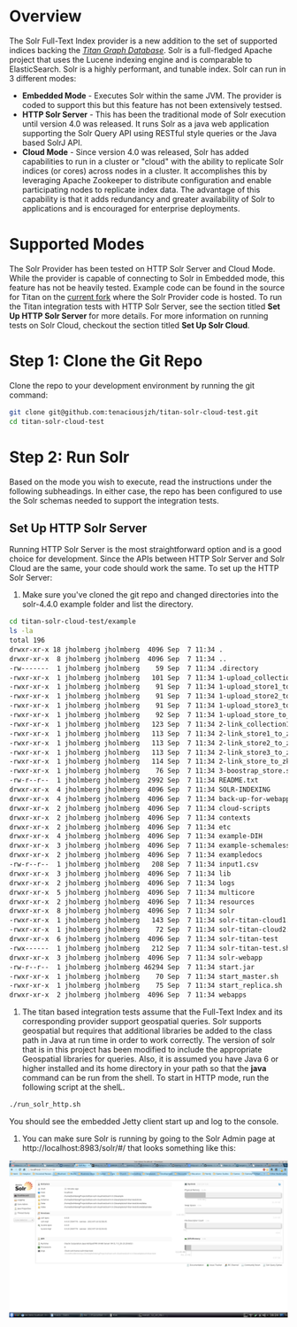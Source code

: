 Overview
=========

The Solr Full-Text Index provider is a new addition to the set of supported indices backing the [*Titan Graph Database*](http://thinkaurelius.github.io/titan/).  Solr is a full-fledged Apache project that uses the Lucene indexing engine and is comparable to ElasticSearch. Solr is a highly performant, and tunable index.  Solr can run in 3 different modes: 
* __Embedded Mode__ - Executes Solr within the same JVM. The provider is coded to support this but this feature has not been extensively testsed.
* __HTTP Solr Server__ - This has been the traditional mode of Solr execution until version 4.0 was released. It runs Solr as a java web application supporting the Solr Query API using RESTful style queries or the Java based SolrJ API.
* __Cloud Mode__ - Since version 4.0 was released, Solr has added capabilities to run in a cluster or "cloud" with the ability to replicate Solr indices (or cores) across nodes in a cluster. It accomplishes this by leveraging Apache Zookeeper to distribute configuration and enable participating nodes to replicate index data. The advantage of this capability is that it adds redundancy and greater availability of Solr to applications and is encouraged for enterprise deployments.

Supported Modes
===============

The Solr Provider has been tested on HTTP Solr Server and Cloud Mode. While the provider is capable of connecting to Solr in Embedded mode, this feature has not be heavily tested.  Example code can be found in the source for Titan on the [current fork](https://github.com/tenaciousjzh/titan) where the Solr Provider code is hosted. To run the Titan integration tests with HTTP Solr Server, see the section titled **Set Up HTTP Solr Server** for more details. For more information on running tests on Solr Cloud, checkout the section titled **Set Up Solr Cloud**.

Step 1: Clone the Git Repo
=======

Clone the repo to your development environment by running the git command:
```sh
git clone git@github.com:tenaciousjzh/titan-solr-cloud-test.git
cd titan-solr-cloud-test
```

Step 2: Run Solr
================

Based on the mode you wish to execute, read the instructions under the following subheadings. In either case, the repo has been configured to use the Solr schemas needed to support the integration tests.

Set Up HTTP Solr Server
-----------------------
Running HTTP Solr Server is the most straightforward option and is a good choice for development. Since the APIs between HTTP Solr Server and Solr Cloud are the same, your code should work the same. To set up the HTTP Solr Server:
1. Make sure you've cloned the git repo and changed directories into the solr-4.4.0 example folder and list the directory.
```bash
cd titan-solr-cloud-test/example
ls -la
total 196
drwxr-xr-x 18 jholmberg jholmberg  4096 Sep  7 11:34 .
drwxr-xr-x  8 jholmberg jholmberg  4096 Sep  7 11:34 ..
-rw-------  1 jholmberg jholmberg    59 Sep  7 11:34 .directory
-rwxr-xr-x  1 jholmberg jholmberg   101 Sep  7 11:34 1-upload_collection1_to_zk.sh
-rwxr-xr-x  1 jholmberg jholmberg    91 Sep  7 11:34 1-upload_store1_to_zk.sh
-rwxr-xr-x  1 jholmberg jholmberg    91 Sep  7 11:34 1-upload_store2_to_zk.sh
-rwxr-xr-x  1 jholmberg jholmberg    91 Sep  7 11:34 1-upload_store3_to_zk.sh
-rwxr-xr-x  1 jholmberg jholmberg    92 Sep  7 11:34 1-upload_store_to_zk.sh
-rwxr-xr-x  1 jholmberg jholmberg   123 Sep  7 11:34 2-link_collection1_to_zk.sh
-rwxr-xr-x  1 jholmberg jholmberg   113 Sep  7 11:34 2-link_store1_to_zk.sh
-rwxr-xr-x  1 jholmberg jholmberg   113 Sep  7 11:34 2-link_store2_to_zk.sh
-rwxr-xr-x  1 jholmberg jholmberg   113 Sep  7 11:34 2-link_store3_to_zk.sh
-rwxr-xr-x  1 jholmberg jholmberg   114 Sep  7 11:34 2-link_store_to_zk.sh
-rwxr-xr-x  1 jholmberg jholmberg    76 Sep  7 11:34 3-boostrap_store.sh
-rw-r--r--  1 jholmberg jholmberg  2992 Sep  7 11:34 README.txt
drwxr-xr-x  4 jholmberg jholmberg  4096 Sep  7 11:34 SOLR-INDEXING
drwxr-xr-x  4 jholmberg jholmberg  4096 Sep  7 11:34 back-up-for-webapps
drwxr-xr-x  2 jholmberg jholmberg  4096 Sep  7 11:34 cloud-scripts
drwxr-xr-x  2 jholmberg jholmberg  4096 Sep  7 11:34 contexts
drwxr-xr-x  2 jholmberg jholmberg  4096 Sep  7 11:34 etc
drwxr-xr-x  4 jholmberg jholmberg  4096 Sep  7 11:34 example-DIH
drwxr-xr-x  3 jholmberg jholmberg  4096 Sep  7 11:34 example-schemaless
drwxr-xr-x  2 jholmberg jholmberg  4096 Sep  7 11:34 exampledocs
-rw-r--r--  1 jholmberg jholmberg   208 Sep  7 11:34 input1.csv
drwxr-xr-x  3 jholmberg jholmberg  4096 Sep  7 11:34 lib
drwxr-xr-x  2 jholmberg jholmberg  4096 Sep  7 11:34 logs
drwxr-xr-x  5 jholmberg jholmberg  4096 Sep  7 11:34 multicore
drwxr-xr-x  2 jholmberg jholmberg  4096 Sep  7 11:34 resources
drwxr-xr-x  8 jholmberg jholmberg  4096 Sep  7 11:34 solr
-rwxr-xr-x  1 jholmberg jholmberg   143 Sep  7 11:34 solr-titan-cloud1.sh
-rwxr-xr-x  1 jholmberg jholmberg    72 Sep  7 11:34 solr-titan-cloud2.sh
drwxr-xr-x  6 jholmberg jholmberg  4096 Sep  7 11:34 solr-titan-test
-rwx------  1 jholmberg jholmberg   212 Sep  7 11:34 solr-titan-test.sh
drwxr-xr-x  3 jholmberg jholmberg  4096 Sep  7 11:34 solr-webapp
-rw-r--r--  1 jholmberg jholmberg 46294 Sep  7 11:34 start.jar
-rwxr-xr-x  1 jholmberg jholmberg    70 Sep  7 11:34 start_master.sh
-rwxr-xr-x  1 jholmberg jholmberg    75 Sep  7 11:34 start_replica.sh
drwxr-xr-x  2 jholmberg jholmberg  4096 Sep  7 11:34 webapps
```
1. The titan based integration tests assume that the Full-Text Index and its corresponding provider support geospatial queries. Solr supports geospatial but requires that additional libraries be added to the class path in Java at run time in order to work correctly. The version of solr that is in this project has been modified to include the appropriate Geospatial libraries for queries.  Also, it is assumed you have Java 6 or higher installed and its home directory in your path so that the **java** command can be run from the shell. To start in HTTP mode, run the following script at the shelL.
                                                                                                                                                                                                                                                                                                                                                                                                                                                                                                                      
```bash
./run_solr_http.sh
```
You should see the embedded Jetty client start up and log to the console.
1. You can make sure Solr is running by going to the Solr Admin page at http://localhost:8983/solr/#/ that looks something like this:

![A Screenshot of the Solr Admin Page](/media/solr_admin_screenshot.png "A Screenshot of the Solr Admin Page")